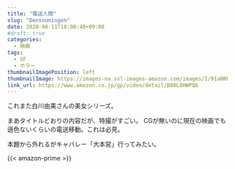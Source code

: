 ```yaml
---
title: "電送人間"
slug: "Densouningen"
date: 2020-06-11T18:00:48+09:00
#draft: true
categories:
  - 映画
tags:
  - SF
  - ホラー
thumbnailImagePosition: left
thumbnailImage: https://images-na.ssl-images-amazon.com/images/I/91aNRbE4y8L._SX600_.jpg
link_url: https://www.amazon.co.jp/gp/video/detail/B00L8HWPQ6
---
```

これまた白川由美さんの美女シリーズ。
<!--more-->
まあタイトルどおりの内容だが、特撮がすごい。
CGが無いのに現在の映画でも遜色ないくらいの電送移動。これは必見。

本題から外れるがキャバレー「大本営」行ってみたい。

{{< amazon-prime >}}
